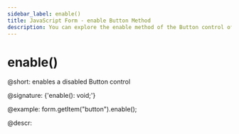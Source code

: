 ```yaml
---
sidebar_label: enable()
title: JavaScript Form - enable Button Method 
description: You can explore the enable method of the Button control of Form in the documentation of the DHTMLX JavaScript UI library. Browse developer guides and API reference, try out code examples and live demos, and download a free 30-day evaluation version of DHTMLX Suite.
---
```


# enable()

@short: enables a disabled Button control

@signature: {'enable(): void;'}

@example:
form.getItem("button").enable();

@descr:
